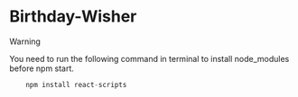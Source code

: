 # Birthday-Wisher

> [!WARNING]
> You need to run the following command in terminal to install node_modules before npm start.
```javascript
    npm install react-scripts
```

